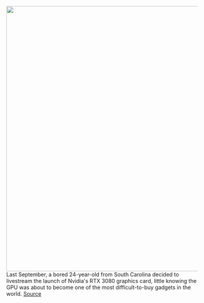 <img src='https://cdn.vox-cdn.com/thumbor/D0SWdPqagfh4d20yY78o0c0iInE=/0x0:2640x1749/1200x675/filters:focal(1257x1022:1679x1444)/cdn.vox-cdn.com/uploads/chorus_image/image/70223505/twarren_rtx3080.0.jpg' width='700px' /><br/>
Last September, a bored 24-year-old from South Carolina decided to livestream the launch of Nvidia's RTX 3080 graphics card, little knowing the GPU was about to become one of the most difficult-to-buy gadgets in the world.
<a href='https://www.theverge.com/2021/12/3/22698588/falcodrin-gpu-hunters-nvidia-amd-graphics-card-tricks-bots-scalpers-miners-gamers'> Source <a/>